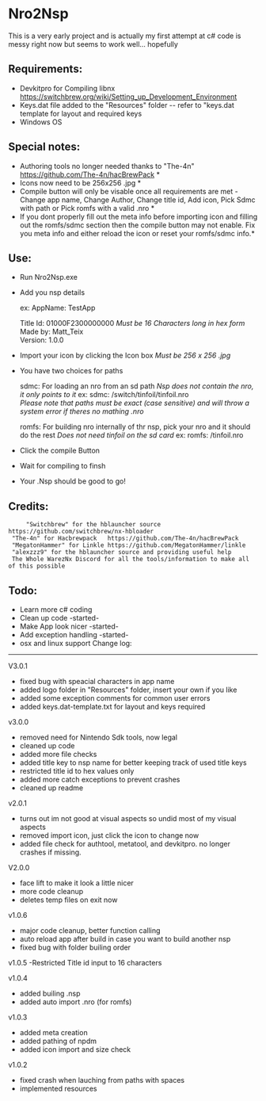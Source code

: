 # Nro2Nsp
This is a very early project and is actually my first attempt at c# 
code is messy right now but seems to work well... hopefully

Requirements: 
-------------
- Devkitpro for Compiling libnx https://switchbrew.org/wiki/Setting_up_Development_Environment
- Keys.dat file added to the "Resources" folder -- refer to "keys.dat template for layout and required keys
- Windows OS

Special notes:
--------------
* Authoring tools no longer needed thanks to "The-4n" https://github.com/The-4n/hacBrewPack *
* Icons now need to be 256x256 .jpg *
* Compile button will only be visable once all requirements are met - Change app name, Change Author, Change title   id, Add icon, Pick Sdmc with path or Pick romfs with a valid .nro *
* If you dont properly fill out the meta info before importing icon and filling out the romfs/sdmc section then the   compile button may not enable. Fix you meta info and either reload the icon or reset your romfs/sdmc info.*

Use:
----
- Run Nro2Nsp.exe
- Add you nsp details 

     ex: 
     AppName:  TestApp
     
     Title Id: 01000F2300000000 *Must be 16 Characters long in hex form*    
     Made by:  Matt_Teix          	
     Version:  1.0.0

- Import your icon by clicking the Icon box *Must be 256 x 256 .jpg*
- You have two choices for paths

  sdmc: For loading an nro from an sd path *Nsp does not contain the nro, it only points to it*
  ex: 
  sdmc: /switch/tinfoil/tinfoil.nro      
  *Please note that paths must be exact (case sensitive) and will throw a system error if theres no mathing .nro*
 
  romfs: For building nro internally of thr nsp, pick your nro and it should do the rest 
  *Does not need tinfoil on the sd card*
  ex: 
  romfs: /tinfoil.nro 

- Click the compile Button
- Wait for compiling to finsh
- Your .Nsp should be good to go!


Credits: 
--------
         "Switchbrew" for the hblauncher source https://github.com/switchbrew/nx-hbloader
	 "The-4n" for Hacbrewpack   https://github.com/The-4n/hacBrewPack
	 "MegatonHammer" for Linkle https://github.com/MegatonHammer/linkle
	 "alexzzz9" for the hblauncher source and providing useful help
	 The Whole WarezNx Discord for all the tools/information to make all of this possible

Todo:
-----
- Learn more c# coding
- Clean up code -started-
- Make App look nicer -started-
- Add exception handling -started-
- osx and linux support 
Change log:
-----------

V3.0.1
- fixed bug with speacial characters in app name
- added logo folder in "Resources" folder, insert your own if you like
- added some exception comments for common user errors
- added keys.dat-template.txt for layout and keys required

v3.0.0
- removed need for Nintendo Sdk tools, now legal
- cleaned up code
- added more file checks
- added title key to nsp name for better keeping track of used title keys
- restricted title id to hex values only
- added more catch exceptions to prevent crashes
- cleaned up readme

v2.0.1
- turns out im not good at visual aspects so undid most of my visual aspects
- removed import icon, just click the icon to change now
- added file check for authtool, metatool, and devkitpro. no longer crashes if missing.

V2.0.0
- face lift to make it look a little nicer
- more code cleanup
- deletes temp files on exit now

v1.0.6
- major code cleanup, better function calling
- auto reload app after build in case you want to build another nsp
- fixed bug with folder builing order

v1.0.5
-Restricted Title id input to 16 characters

v1.0.4
- added builing .nsp
- added auto import .nro (for romfs)

v1.0.3
- added meta creation
- added pathing of npdm
- added icon import and size check

v1.0.2 
- fixed crash when lauching from paths with spaces
- implemented resources
